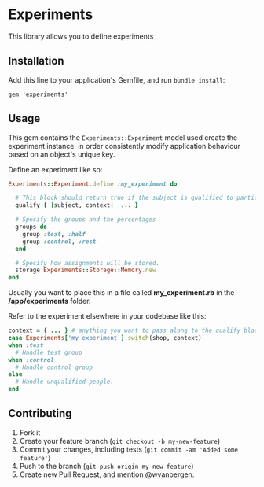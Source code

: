 # Experiments

This library allows you to define experiments


## Installation

Add this line to your application's Gemfile, and run `bundle install`:

    gem 'experiments'

## Usage

This gem contains the `Experiments::Experiment` model used create the experiment instance,
in order consistently modify application behaviour based on an object's unique key. 

Define an experiment like so:

``` ruby
Experiments::Experiment.define :my_experiment do

  # This block should return true if the subject is qualified to participate
  qualify { |subject, context|  ... }

  # Specify the groups and the percentages
  groups do
    group :test, :half
    group :control, :rest
  end

  # Specify how assignments will be stored.
  storage Experiments::Storage::Memory.new
end
```

Usually you want to place this in a file called **my_experiment.rb** in the 
**/app/experiments** folder.

Refer to the experiment elsewhere in your codebase like this:

``` ruby
context = { ... } # anything you want to pass along to the qualify block. 
case Experiments['my experiment'].switch(shop, context)
when :test
  # Handle test group
when :control
  # Handle control group
else 
  # Handle unqualified people. 
end
```

## Contributing

1. Fork it
2. Create your feature branch (`git checkout -b my-new-feature`)
3. Commit your changes, including tests (`git commit -am 'Added some feature'`)
4. Push to the branch (`git push origin my-new-feature`)
5. Create new Pull Request, and mention @wvanbergen.

